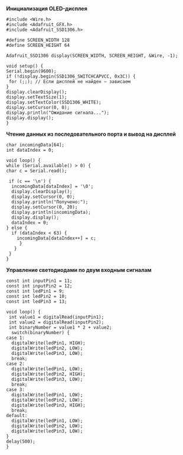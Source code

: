 **Инициализация OLED-дисплея**

    #include <Wire.h>
    #include <Adafruit_GFX.h>
    #include <Adafruit_SSD1306.h>

    #define SCREEN_WIDTH 128
    #define SCREEN_HEIGHT 64

    Adafruit_SSD1306 display(SCREEN_WIDTH, SCREEN_HEIGHT, &Wire, -1);

    void setup() {
    Serial.begin(9600);
    if (!display.begin(SSD1306_SWITCHCAPVCC, 0x3C)) {
     for (;;); // Если дисплей не найден — зависаем
    }
    display.clearDisplay();
    display.setTextSize(1);
    display.setTextColor(SSD1306_WHITE);
    display.setCursor(0, 0);
    display.println("Ожидание сигнала...");
    display.display();
    }

**Чтение данных из последовательного порта и вывод на дисплей**

    char incomingData[64];
    int dataIndex = 0;
         
    void loop() {
    while (Serial.available() > 0) {
    char c = Serial.read();

     if (c == '\n') {
      incomingData[dataIndex] = '\0';
      display.clearDisplay();
      display.setCursor(0, 0);
      display.println("Получено:");
      display.setCursor(0, 20);
      display.println(incomingData);
      display.display();
      dataIndex = 0;
    } else {
      if (dataIndex < 63) {
        incomingData[dataIndex++] = c;
         }
       }
     }
    }

**Управление светодиодами по двум входным сигналам**

    const int inputPin1 = 11;
    const int inputPin2 = 12;
    const int ledPin1 = 9;
    const int ledPin2 = 10;
    const int ledPin3 = 13;

    void loop() {
     int value1 = digitalRead(inputPin1);
     int value2 = digitalRead(inputPin2);
     int binaryNumber = value1 * 2 + value2;
      switch(binaryNumber) {
    case 1:
      digitalWrite(ledPin1, HIGH);
      digitalWrite(ledPin2, LOW);
      digitalWrite(ledPin3, LOW);
      break;
    case 2:
      digitalWrite(ledPin1, LOW);
      digitalWrite(ledPin2, HIGH);
      digitalWrite(ledPin3, LOW);
      break;
    case 3:
      digitalWrite(ledPin1, LOW);
      digitalWrite(ledPin2, LOW);
      digitalWrite(ledPin3, HIGH);
      break;
    default:
      digitalWrite(ledPin1, LOW);
      digitalWrite(ledPin2, LOW);
      digitalWrite(ledPin3, LOW);
    }
    delay(500);
    }
